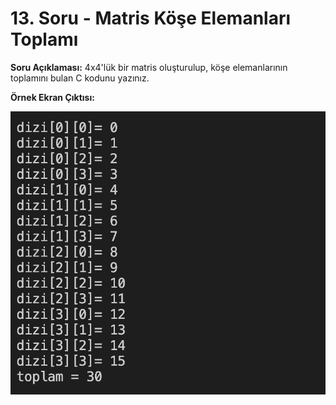 # 13. Soru - Matris Köşe Elemanları Toplamı

**Soru Açıklaması:**
4x4'lük bir matris oluşturulup, köşe elemanlarının toplamını bulan C kodunu yazınız.

**Örnek Ekran Çıktısı:**

![alt text](../Ekran-Çıktıları/Ekran-Resmi_13.png)
